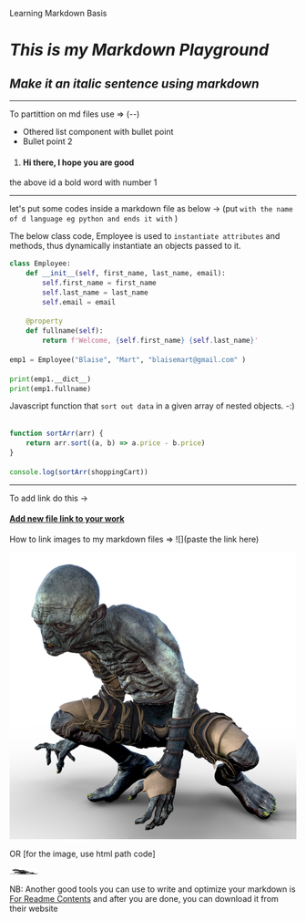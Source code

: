 Learning Markdown Basis

# *This is my Markdown Playground* 

 ## _Make it an italic sentence using markdown_

--- 
To partittion on md files use => (--)

- Othered list component with bullet point
- Bullet point 2

1. #### **Hi there, I hope you are good**
 the above id a bold word with number 1

---

let's put some codes inside a markdown file as below -> (put ``` with the name of d language eg python and ends it with ``` )

The below class code, Employee is used to `instantiate attributes` and methods,
 thus dynamically instantiate an objects passed to it.
```python
class Employee:
    def __init__(self, first_name, last_name, email):
        self.first_name = first_name
        self.last_name = last_name
        self.email = email
        
    @property
    def fullname(self):
        return f'Welcome, {self.first_name} {self.last_name}'

emp1 = Employee("Blaise", "Mart", "blaisemart@gmail.com" )

print(emp1.__dict__)
print(emp1.fullname)

```
Javascript function that `sort out data` in a given array of
nested objects. -:)

```javaScript

function sortArr(arr) {
    return arr.sort((a, b) => a.price - b.price)
}

console.log(sortArr(shoppingCart))

```

---
To add link do this -> []()

#### [Add new file link to your work](https://github.com/Blaise-93/build-a-playing-game-1)

How to link images to my markdown files => ![](paste the link here)

![Image Link](https://github.com/Blaise-93/build-a-playing-game-1/blob/master/images/goblin.png)


OR [for the image, use html path code]

<img src="https://github.com/Blaise-93/build-a-playing-game-1/blob/master/images/goblin.png" width="50" height="10"/>

NB:
Another good tools you can use to write and optimize your markdown is [For Readme Contents](https://readme.so/editor) and after you are done, you can download it from their website











